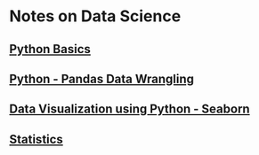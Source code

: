 # Notes on Data Science 

## [Python Basics](/Notes/python-basics.md)

## [Python - Pandas Data Wrangling](/Notes/pandas_data_wrangling.md)

## [Data Visualization using Python - Seaborn](/Notes/data_vis_python) 

## [Statistics](/Notes/statistics.md)

